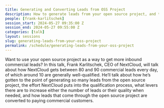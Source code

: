 ```yaml
---
title: Generating and Converting Leads from OSS Project
description: How to generate leads from your open source project, and turn those leads into customers
people: [frank-karlitschek]
session_start: 2024-05-27 09:35:00 Z
session_end: 2024-05-27 09:55:00 Z
categories: [talk]
layout: sessions
slug: generating-leads-from-your-oss-project
permalink: /schedule/generating-leads-from-your-oss-project
---
```

Want to use your open source project as a way to get more inbound commercial leads? In this talk, 
Frank Karlitschek, CEO of NextCloud, will talk about how NextCloud gets between 80 and 90 commercial 
leads every day, of which around 10 are generally well-qualified. He’ll talk about how he’s gotten 
to the point of generating so many leads from the open source project, the effort NextCloud puts into 
the qualification process, what levers there are to increase either the number of leads or their quality 
when needed, and how leads that come through the open source project are converted to paying commercial 
customers. 
